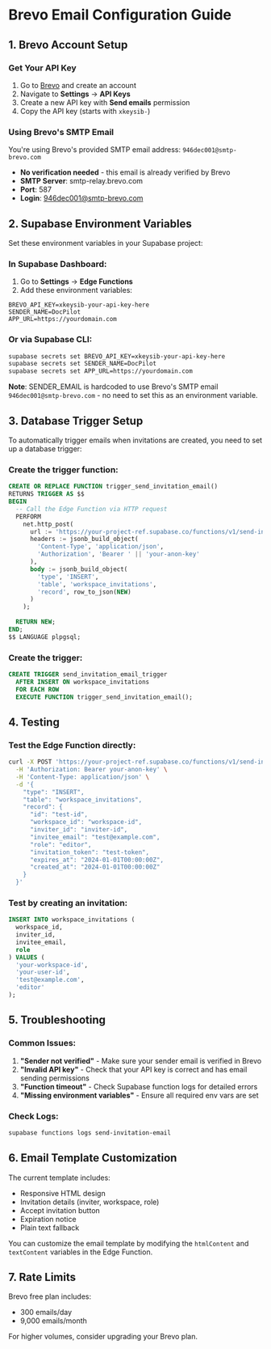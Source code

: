 # Brevo Email Configuration Guide

## 1. Brevo Account Setup

### Get Your API Key
1. Go to [Brevo](https://www.brevo.com/) and create an account
2. Navigate to **Settings** → **API Keys**
3. Create a new API key with **Send emails** permission
4. Copy the API key (starts with `xkeysib-`)

### Using Brevo's SMTP Email
You're using Brevo's provided SMTP email address: `946dec001@smtp-brevo.com`
- **No verification needed** - this email is already verified by Brevo
- **SMTP Server**: smtp-relay.brevo.com
- **Port**: 587
- **Login**: 946dec001@smtp-brevo.com

## 2. Supabase Environment Variables

Set these environment variables in your Supabase project:

### In Supabase Dashboard:
1. Go to **Settings** → **Edge Functions**
2. Add these environment variables:

```
BREVO_API_KEY=xkeysib-your-api-key-here
SENDER_NAME=DocPilot
APP_URL=https://yourdomain.com
```

### Or via Supabase CLI:
```bash
supabase secrets set BREVO_API_KEY=xkeysib-your-api-key-here
supabase secrets set SENDER_NAME=DocPilot
supabase secrets set APP_URL=https://yourdomain.com
```

**Note**: SENDER_EMAIL is hardcoded to use Brevo's SMTP email `946dec001@smtp-brevo.com` - no need to set this as an environment variable.

## 3. Database Trigger Setup

To automatically trigger emails when invitations are created, you need to set up a database trigger:

### Create the trigger function:
```sql
CREATE OR REPLACE FUNCTION trigger_send_invitation_email()
RETURNS TRIGGER AS $$
BEGIN
  -- Call the Edge Function via HTTP request
  PERFORM
    net.http_post(
      url := 'https://your-project-ref.supabase.co/functions/v1/send-invitation-email',
      headers := jsonb_build_object(
        'Content-Type', 'application/json',
        'Authorization', 'Bearer ' || 'your-anon-key'
      ),
      body := jsonb_build_object(
        'type', 'INSERT',
        'table', 'workspace_invitations',
        'record', row_to_json(NEW)
      )
    );
  
  RETURN NEW;
END;
$$ LANGUAGE plpgsql;
```

### Create the trigger:
```sql
CREATE TRIGGER send_invitation_email_trigger
  AFTER INSERT ON workspace_invitations
  FOR EACH ROW
  EXECUTE FUNCTION trigger_send_invitation_email();
```

## 4. Testing

### Test the Edge Function directly:
```bash
curl -X POST 'https://your-project-ref.supabase.co/functions/v1/send-invitation-email' \
  -H 'Authorization: Bearer your-anon-key' \
  -H 'Content-Type: application/json' \
  -d '{
    "type": "INSERT",
    "table": "workspace_invitations",
    "record": {
      "id": "test-id",
      "workspace_id": "workspace-id",
      "inviter_id": "inviter-id",
      "invitee_email": "test@example.com",
      "role": "editor",
      "invitation_token": "test-token",
      "expires_at": "2024-01-01T00:00:00Z",
      "created_at": "2024-01-01T00:00:00Z"
    }
  }'
```

### Test by creating an invitation:
```sql
INSERT INTO workspace_invitations (
  workspace_id, 
  inviter_id, 
  invitee_email, 
  role
) VALUES (
  'your-workspace-id',
  'your-user-id',
  'test@example.com',
  'editor'
);
```

## 5. Troubleshooting

### Common Issues:

1. **"Sender not verified"** - Make sure your sender email is verified in Brevo
2. **"Invalid API key"** - Check that your API key is correct and has email sending permissions
3. **"Function timeout"** - Check Supabase function logs for detailed errors
4. **"Missing environment variables"** - Ensure all required env vars are set

### Check Logs:
```bash
supabase functions logs send-invitation-email
```

## 6. Email Template Customization

The current template includes:
- Responsive HTML design
- Invitation details (inviter, workspace, role)
- Accept invitation button
- Expiration notice
- Plain text fallback

You can customize the email template by modifying the `htmlContent` and `textContent` variables in the Edge Function.

## 7. Rate Limits

Brevo free plan includes:
- 300 emails/day
- 9,000 emails/month

For higher volumes, consider upgrading your Brevo plan.